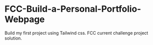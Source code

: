 # FCC-Build-a-Personal-Portfolio-Webpage
Build my first project using Tailwind css. FCC current challenge project solution. 
